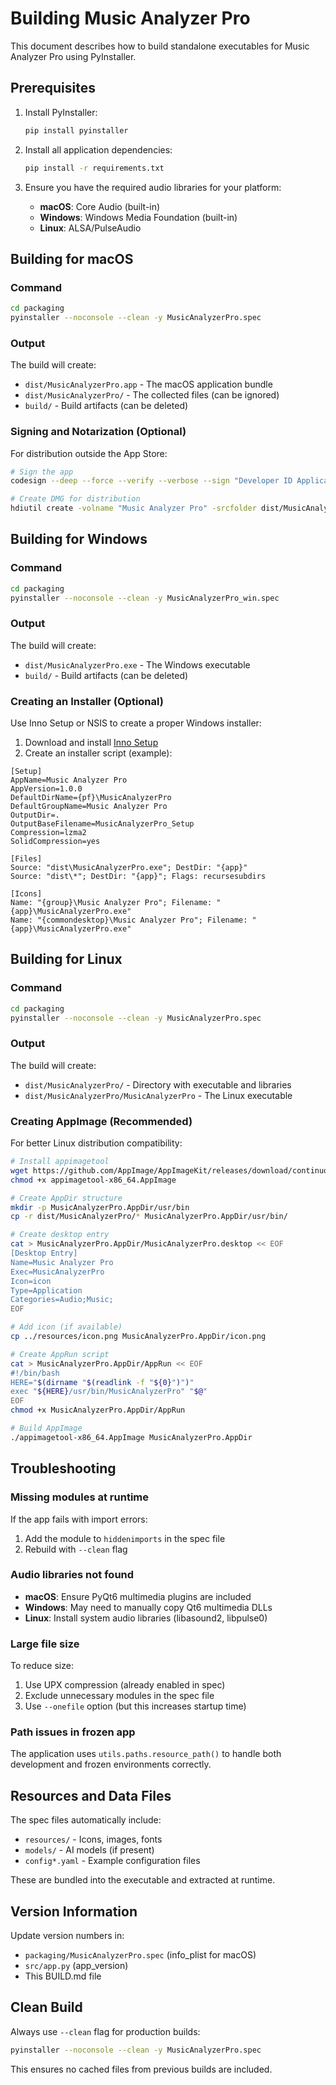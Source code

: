 # Building Music Analyzer Pro

This document describes how to build standalone executables for Music Analyzer Pro using PyInstaller.

## Prerequisites

1. Install PyInstaller:
   ```bash
   pip install pyinstaller
   ```

2. Install all application dependencies:
   ```bash
   pip install -r requirements.txt
   ```

3. Ensure you have the required audio libraries for your platform:
   - **macOS**: Core Audio (built-in)
   - **Windows**: Windows Media Foundation (built-in)
   - **Linux**: ALSA/PulseAudio

## Building for macOS

### Command
```bash
cd packaging
pyinstaller --noconsole --clean -y MusicAnalyzerPro.spec
```

### Output
The build will create:
- `dist/MusicAnalyzerPro.app` - The macOS application bundle
- `dist/MusicAnalyzerPro/` - The collected files (can be ignored)
- `build/` - Build artifacts (can be deleted)

### Signing and Notarization (Optional)
For distribution outside the App Store:
```bash
# Sign the app
codesign --deep --force --verify --verbose --sign "Developer ID Application: Your Name" dist/MusicAnalyzerPro.app

# Create DMG for distribution
hdiutil create -volname "Music Analyzer Pro" -srcfolder dist/MusicAnalyzerPro.app -ov -format UDZO MusicAnalyzerPro.dmg
```

## Building for Windows

### Command
```bash
cd packaging
pyinstaller --noconsole --clean -y MusicAnalyzerPro_win.spec
```

### Output
The build will create:
- `dist/MusicAnalyzerPro.exe` - The Windows executable
- `build/` - Build artifacts (can be deleted)

### Creating an Installer (Optional)
Use Inno Setup or NSIS to create a proper Windows installer:

1. Download and install [Inno Setup](https://www.jrsoftware.org/isinfo.php)
2. Create an installer script (example):

```iss
[Setup]
AppName=Music Analyzer Pro
AppVersion=1.0.0
DefaultDirName={pf}\MusicAnalyzerPro
DefaultGroupName=Music Analyzer Pro
OutputDir=.
OutputBaseFilename=MusicAnalyzerPro_Setup
Compression=lzma2
SolidCompression=yes

[Files]
Source: "dist\MusicAnalyzerPro.exe"; DestDir: "{app}"
Source: "dist\*"; DestDir: "{app}"; Flags: recursesubdirs

[Icons]
Name: "{group}\Music Analyzer Pro"; Filename: "{app}\MusicAnalyzerPro.exe"
Name: "{commondesktop}\Music Analyzer Pro"; Filename: "{app}\MusicAnalyzerPro.exe"
```

## Building for Linux

### Command
```bash
cd packaging
pyinstaller --noconsole --clean -y MusicAnalyzerPro.spec
```

### Output
The build will create:
- `dist/MusicAnalyzerPro/` - Directory with executable and libraries
- `dist/MusicAnalyzerPro/MusicAnalyzerPro` - The Linux executable

### Creating AppImage (Recommended)
For better Linux distribution compatibility:

```bash
# Install appimagetool
wget https://github.com/AppImage/AppImageKit/releases/download/continuous/appimagetool-x86_64.AppImage
chmod +x appimagetool-x86_64.AppImage

# Create AppDir structure
mkdir -p MusicAnalyzerPro.AppDir/usr/bin
cp -r dist/MusicAnalyzerPro/* MusicAnalyzerPro.AppDir/usr/bin/

# Create desktop entry
cat > MusicAnalyzerPro.AppDir/MusicAnalyzerPro.desktop << EOF
[Desktop Entry]
Name=Music Analyzer Pro
Exec=MusicAnalyzerPro
Icon=icon
Type=Application
Categories=Audio;Music;
EOF

# Add icon (if available)
cp ../resources/icon.png MusicAnalyzerPro.AppDir/icon.png

# Create AppRun script
cat > MusicAnalyzerPro.AppDir/AppRun << EOF
#!/bin/bash
HERE="$(dirname "$(readlink -f "${0}")")"
exec "${HERE}/usr/bin/MusicAnalyzerPro" "$@"
EOF
chmod +x MusicAnalyzerPro.AppDir/AppRun

# Build AppImage
./appimagetool-x86_64.AppImage MusicAnalyzerPro.AppDir
```

## Troubleshooting

### Missing modules at runtime
If the app fails with import errors:
1. Add the module to `hiddenimports` in the spec file
2. Rebuild with `--clean` flag

### Audio libraries not found
- **macOS**: Ensure PyQt6 multimedia plugins are included
- **Windows**: May need to manually copy Qt6 multimedia DLLs
- **Linux**: Install system audio libraries (libasound2, libpulse0)

### Large file size
To reduce size:
1. Use UPX compression (already enabled in spec)
2. Exclude unnecessary modules in the spec file
3. Use `--onefile` option (but this increases startup time)

### Path issues in frozen app
The application uses `utils.paths.resource_path()` to handle both development and frozen environments correctly.

## Resources and Data Files

The spec files automatically include:
- `resources/` - Icons, images, fonts
- `models/` - AI models (if present)
- `config*.yaml` - Example configuration files

These are bundled into the executable and extracted at runtime.

## Version Information

Update version numbers in:
- `packaging/MusicAnalyzerPro.spec` (info_plist for macOS)
- `src/app.py` (app_version)
- This BUILD.md file

## Clean Build

Always use `--clean` flag for production builds:
```bash
pyinstaller --noconsole --clean -y MusicAnalyzerPro.spec
```

This ensures no cached files from previous builds are included.